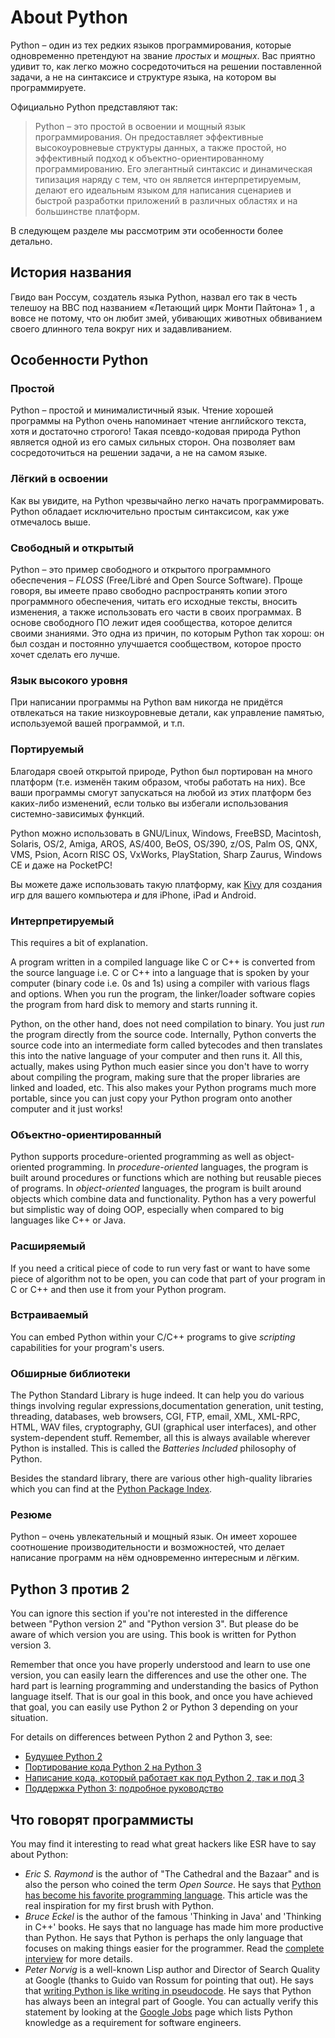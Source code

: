 # About Python

Python – один из тех редких языков программирования, которые одновременно претендуют на звание _простых_ и _мощных_. Вас приятно удивит то, как легко можно сосредоточиться на решении поставленной задачи, а не на синтаксисе и структуре языка, на котором вы программируете.

Официально Python представляют так:

> Python – это простой в освоении и мощный язык программирования. Он предоставляет эффективные высокоуровневые структуры данных, а также
простой, но эффективный подход к объектно-ориентированному программированию. Его элегантный синтаксис и динамическая типизация наряду с тем, что он является интерпретируемым, делают его идеальным языком для написания сценариев и быстрой разработки приложений в различных областях и на большинстве платформ.

В следующем разделе мы рассмотрим эти особенности более детально.

## История названия

Гвидо ван Россум, создатель языка Python, назвал его так в честь телешоу на BBC под названием «Летающий цирк Монти Пайтона» 1 , а вовсе не потому, что он любит змей, убивающих животных обвиванием своего длинного тела вокруг них и задавливанием.

## Особенности Python

### Простой

Python – простой и минималистичный язык. Чтение хорошей программы на Python очень напоминает чтение английского текста, хотя и достаточно строгого! Такая псевдо-кодовая природа Python является одной из его самых сильных сторон. Она позволяет вам сосредоточиться на решении задачи, а не на самом языке.

### Лёгкий в освоении

Как вы увидите, на Python чрезвычайно легко начать программировать. Python обладает исключительно простым синтаксисом, как уже отмечалось выше.

### Свободный и открытый

Python – это пример свободного и открытого программного обеспечения – _FLOSS_ (Free/Libré and Open Source Software). Проще говоря, вы имеете право свободно распространять копии этого программного обеспечения, читать его исходные тексты, вносить изменения, а также использовать его части в своих программах. В основе свободного ПО лежит идея сообщества, которое делится своими знаниями. Это одна из причин, по которым Python так хорош: он был создан и постоянно улучшается сообществом, которое просто хочет сделать его лучше.

### Язык высокого уровня

При написании программы на Python вам никогда не придётся отвлекаться на такие низкоуровневые детали, как управление памятью, используемой вашей программой, и т.п.

### Портируемый

Благодаря своей открытой природе, Python был портирован на много платформ (т.е. изменён таким образом, чтобы работать на них). Все ваши программы смогут запускаться на любой из этих платформ без каких-либо изменений, если только вы избегали использования системно-зависимых функций.

Python можно использовать в GNU/Linux, Windows, FreeBSD, Macintosh, Solaris, OS/2, Amiga, AROS, AS/400, BeOS, OS/390, z/OS, Palm OS, QNX, VMS, Psion, Acorn RISC OS, VxWorks, PlayStation, Sharp Zaurus, Windows CE и даже на PocketPC!

Вы можете даже использовать такую платформу, как [Kivy](http://kivy.org) для создания игр для вашего компьютера _и_ для iPhone, iPad и Android.

### Интерпретируемый

This requires a bit of explanation.

A program written in a compiled language like C or C\++ is converted from the source language i.e. C or C++ into a language that is spoken by your computer (binary code i.e. 0s and 1s) using a compiler with various flags and options. When you run the program, the linker/loader software copies the program from hard disk to memory and starts running it.

Python, on the other hand, does not need compilation to binary. You just _run_ the program directly from the source code. Internally, Python converts the source code into an intermediate form called bytecodes and then translates this into the native language of your computer and then runs it. All this, actually, makes using Python much easier since you don't have to worry about compiling the program, making sure that the proper libraries are linked and loaded, etc. This also makes your Python programs much more portable, since you can just copy your Python program onto another computer and it just works!

### Объектно-ориентированный

Python supports procedure-oriented programming as well as object-oriented programming. In _procedure-oriented_ languages, the program is built around procedures or functions which are nothing but reusable pieces of programs. In _object-oriented_ languages, the program is built around objects which combine data and functionality. Python has a very powerful but simplistic way of doing OOP, especially when compared to big languages like C++ or Java.

### Расширяемый

If you need a critical piece of code to run very fast or want to have some piece of algorithm not to be open, you can code that part of your program in C or C\++ and then use it from your Python program.

### Встраиваемый

You can embed Python within your C/C\++ programs to give _scripting_ capabilities for your program's users.

### Обширные библиотеки

The Python Standard Library is huge indeed. It can help you do various things involving regular expressions,documentation generation, unit testing, threading, databases, web browsers, CGI, FTP, email, XML, XML-RPC, HTML, WAV files, cryptography, GUI (graphical user interfaces), and other system-dependent stuff. Remember, all this is always available wherever Python is installed. This is called the _Batteries Included_ philosophy of Python.

Besides the standard library, there are various other high-quality libraries which you can find at the [Python Package Index](http://pypi.python.org/pypi).

### Резюме

Python – очень увлекательный и мощный язык. Он имеет хорошее соотношение производительности и возможностей, что делает написание программ на нём одновременно интересным и лёгким.

## Python 3 против 2

You can ignore this section if you're not interested in the difference between "Python version 2" and "Python version 3". But please do be aware of which version you are using. This book is written for Python version 3.

Remember that once you have properly understood and learn to use one version, you can easily learn the differences and use the other one. The hard part is learning programming and understanding the basics of Python language itself. That is our goal in this book, and once you have achieved that goal, you can easily use Python 2 or Python 3 depending on your situation.

For details on differences between Python 2 and Python 3, see:

- [Будущее Python 2](http://lwn.net/Articles/547191/)
- [Портирование кода Python 2 на Python 3](https://docs.python.org/3/howto/pyporting.html)
- [Написание кода, который работает как под Python 2, так и под 3](https://wiki.python.org/moin/PortingToPy3k/BilingualQuickRef)
- [Поддержка Python 3: подробное руководство](http://python3porting.com)

## Что говорят программисты

You may find it interesting to read what great hackers like ESR have to say about Python:

- _Eric S. Raymond_ is the author of "The Cathedral and the Bazaar" and is also the person who coined the term _Open Source_. He says that [Python has become his favorite programming language](http://www.python.org/about/success/esr/). This article was the real inspiration for my first brush with Python.
- _Bruce Eckel_ is the author of the famous 'Thinking in Java' and 'Thinking in C++' books. He says that no language has made him more productive than Python. He says that Python is perhaps the only language that focuses on making things easier for the programmer. Read the [complete interview](http://www.artima.com/intv/aboutme.html) for more details.
- _Peter Norvig_ is a well-known Lisp author and Director of Search Quality at Google (thanks to Guido van Rossum for pointing that out). He says that [writing Python is like writing in pseudocode](https://news.ycombinator.com/item?id=1803815). He says that Python has always been an integral part of Google. You can actually verify this statement by looking at the [Google Jobs](http://www.google.com/jobs/index.html) page which lists Python knowledge as a requirement for software engineers.
